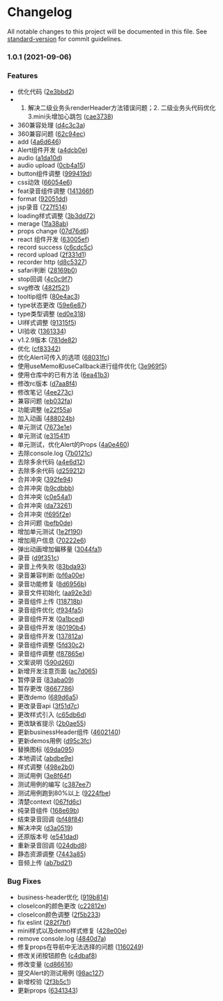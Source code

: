 # Changelog

All notable changes to this project will be documented in this file. See [standard-version](https://github.com/conventional-changelog/standard-version) for commit guidelines.

### 1.0.1 (2021-09-06)


### Features

*  优化代码 ([2e3bbd2](https://gitlab.leke.cn/frontend/fe-basics/leke-base/commit/2e3bbd22fb081ab794bd4700eaf07319959b8b6f))
* 1. 解决二级业务头renderHeader方法错误问题；2. 二级业务头代码优化 3.mini头增加心跳包 ([cae3738](https://gitlab.leke.cn/frontend/fe-basics/leke-base/commit/cae37381e3c4309c72d32bd2bf5523ef53f51c68))
* 360兼容处理 ([d4c3c3a](https://gitlab.leke.cn/frontend/fe-basics/leke-base/commit/d4c3c3a07295b57b7d162957d3732f065ca134cb))
* 360兼容问题 ([62c94ec](https://gitlab.leke.cn/frontend/fe-basics/leke-base/commit/62c94ecb515c4eee6b86260c37f6c34615ed3909))
* add ([4a6d646](https://gitlab.leke.cn/frontend/fe-basics/leke-base/commit/4a6d64647079744e7bd65e016cea806e6ed81ac0))
* Alert组件开发 ([a4dcb0e](https://gitlab.leke.cn/frontend/fe-basics/leke-base/commit/a4dcb0ebfb01a63239b04536fdc71aa55bad2570))
* audio ([a1da10d](https://gitlab.leke.cn/frontend/fe-basics/leke-base/commit/a1da10d8e673c9e0d7b76e2060553c61a578701d))
* audio upload ([0cb4a15](https://gitlab.leke.cn/frontend/fe-basics/leke-base/commit/0cb4a15c9a3779784a368c9cdbeee883d31e31a1))
* button组件调整 ([999419d](https://gitlab.leke.cn/frontend/fe-basics/leke-base/commit/999419de13f4b4473401fc63a1466c79f99fa0c4))
* css动效 ([66054e6](https://gitlab.leke.cn/frontend/fe-basics/leke-base/commit/66054e66a9f002b452e9e7dd19238ad52fc216d5))
* feat录音组件调整 ([141366f](https://gitlab.leke.cn/frontend/fe-basics/leke-base/commit/141366f2ce7009373a008d4ef6a0208f5c1b6ee8))
* format ([92051dd](https://gitlab.leke.cn/frontend/fe-basics/leke-base/commit/92051dde2a4c12a2e6b1cef8d73ca92f9e08ebd4))
* jsp录音 ([727f514](https://gitlab.leke.cn/frontend/fe-basics/leke-base/commit/727f5142fa6a28969d6c5f3645091b6f27661d2b))
* loading样式调整 ([3b3dd72](https://gitlab.leke.cn/frontend/fe-basics/leke-base/commit/3b3dd72d76630520970eab39e750a005f41647ff))
* merage ([1fa38ab](https://gitlab.leke.cn/frontend/fe-basics/leke-base/commit/1fa38abaf62c94a779ba92220f4bcf5b84146793))
* props change ([07d76d6](https://gitlab.leke.cn/frontend/fe-basics/leke-base/commit/07d76d6387a74407c85c9b229b8d3e24e8ab0708))
* react 组件开发 ([63005ef](https://gitlab.leke.cn/frontend/fe-basics/leke-base/commit/63005efda23b976cff7dcf54bb56bbddeb98304c))
* record success ([c6cdc5c](https://gitlab.leke.cn/frontend/fe-basics/leke-base/commit/c6cdc5cbfff6ed0188e0b378d2d81b51f576f67a))
* record upload ([2f331d1](https://gitlab.leke.cn/frontend/fe-basics/leke-base/commit/2f331d1eb5ec64c691d34c4920e53f4c4483941e))
* recorder http ([d8c5327](https://gitlab.leke.cn/frontend/fe-basics/leke-base/commit/d8c532765dc9ec021b879efa29179801fa2f0253))
* safari判断 ([28169b0](https://gitlab.leke.cn/frontend/fe-basics/leke-base/commit/28169b08e5241876213fb6d13c058de3c9300d92))
* stop回调 ([4c0c9f7](https://gitlab.leke.cn/frontend/fe-basics/leke-base/commit/4c0c9f7330454a60693c3380fda8cc4523944d3f))
* svg修改 ([482f521](https://gitlab.leke.cn/frontend/fe-basics/leke-base/commit/482f521d8cc00f045a527b698a2293906da0e73f))
* tooltip组件 ([80e4ac3](https://gitlab.leke.cn/frontend/fe-basics/leke-base/commit/80e4ac32c89e39e447f5206d2ed0424148e14250))
* type状态更改 ([59e6e87](https://gitlab.leke.cn/frontend/fe-basics/leke-base/commit/59e6e87c4af925f8c2689964827bbf84bafd9f27))
* type类型调整 ([ed0e318](https://gitlab.leke.cn/frontend/fe-basics/leke-base/commit/ed0e31878aa05c02066a358610dd24b96bf8b01a))
* UI样式调整 ([91315f5](https://gitlab.leke.cn/frontend/fe-basics/leke-base/commit/91315f56815fedb8f51d9ec876140b53cd47f9fd))
* UI验收 ([1361334](https://gitlab.leke.cn/frontend/fe-basics/leke-base/commit/13613343eef7e97b89f58be9d5abb8f025e63d7b))
* v1.2.9版本 ([781de82](https://gitlab.leke.cn/frontend/fe-basics/leke-base/commit/781de820b61b625ea952536ec4ae2c22b9f3bb72))
* 优化 ([cf83342](https://gitlab.leke.cn/frontend/fe-basics/leke-base/commit/cf83342d9b169c65cfbc7fca0485aa4f2c84035d))
* 优化Alert可传入的选项 ([68031fc](https://gitlab.leke.cn/frontend/fe-basics/leke-base/commit/68031fcb869c334834dd08fc034a7e3384b4dc10))
* 使用useMemo和useCallback进行组件优化 ([3e969f5](https://gitlab.leke.cn/frontend/fe-basics/leke-base/commit/3e969f5af167ac15951798bb6c57f0aa3090ceaf))
* 使用仓库中的已有方法 ([6ea41b3](https://gitlab.leke.cn/frontend/fe-basics/leke-base/commit/6ea41b33339822298aa752d1ad6c99c3a7454ea5))
* 修改rc版本 ([d7aa8f4](https://gitlab.leke.cn/frontend/fe-basics/leke-base/commit/d7aa8f42bb250ac9ba4b795e7fbadbd8ad278536))
* 修改笔记 ([4ee273c](https://gitlab.leke.cn/frontend/fe-basics/leke-base/commit/4ee273c7a5d1b9169097606b5114e26ee6935fec))
* 兼容问题 ([eb032fa](https://gitlab.leke.cn/frontend/fe-basics/leke-base/commit/eb032fa47694afd2894ce7b75f54ad1611b8addf))
* 功能调整 ([e22f55a](https://gitlab.leke.cn/frontend/fe-basics/leke-base/commit/e22f55a3083888d8868a74dd8b98d248d36c89ff))
* 加入动画 ([488024b](https://gitlab.leke.cn/frontend/fe-basics/leke-base/commit/488024bb29ed8547a5e1770acea5de0b6b974868))
* 单元测试 ([7673e1e](https://gitlab.leke.cn/frontend/fe-basics/leke-base/commit/7673e1ef1fe64373d6c9f186dc772a7f3b14aeeb))
* 单元测试 ([e31541f](https://gitlab.leke.cn/frontend/fe-basics/leke-base/commit/e31541fb456d6a6adbf6afa04ff573e21cf7023f))
* 单元测试，优化Alert的Props ([4a0e460](https://gitlab.leke.cn/frontend/fe-basics/leke-base/commit/4a0e460f42ef6baf118b700afabb8c3d417213b1))
* 去除console.log ([7b0121c](https://gitlab.leke.cn/frontend/fe-basics/leke-base/commit/7b0121c96c7c48a6b1db7985422aca8b8c326902))
* 去除多余代码 ([a4e6d12](https://gitlab.leke.cn/frontend/fe-basics/leke-base/commit/a4e6d129e38013ee6e10279000bee71366abb15a))
* 去除多余代码 ([d259212](https://gitlab.leke.cn/frontend/fe-basics/leke-base/commit/d259212cd3cd16fd6cba128540822ff45aefaab2))
* 合并冲突 ([392fe94](https://gitlab.leke.cn/frontend/fe-basics/leke-base/commit/392fe94902ea3224438dd1e7cfcc6b88a7971bff))
* 合并冲突 ([b9cdbbb](https://gitlab.leke.cn/frontend/fe-basics/leke-base/commit/b9cdbbbb9e132c678f1019afca2c09552b7eb584))
* 合并冲突 ([c0e54a1](https://gitlab.leke.cn/frontend/fe-basics/leke-base/commit/c0e54a134e01cea3f70a5da789f055dbf82cf577))
* 合并冲突 ([da73261](https://gitlab.leke.cn/frontend/fe-basics/leke-base/commit/da732617464dafbf51951b88f6d2bc994d1e987d))
* 合并冲突 ([f695f2e](https://gitlab.leke.cn/frontend/fe-basics/leke-base/commit/f695f2e917d68dc707003d56baa6fe577adf50d2))
* 合并问题 ([befb0de](https://gitlab.leke.cn/frontend/fe-basics/leke-base/commit/befb0debe3ba016ce7d5de26254986c0fceb647e))
* 增加单元测试 ([1e2f190](https://gitlab.leke.cn/frontend/fe-basics/leke-base/commit/1e2f1900ac301c89b1836103ed3a56dfcbfe47f2))
* 增加用户信息 ([70222e6](https://gitlab.leke.cn/frontend/fe-basics/leke-base/commit/70222e6dff93fdd79b655f91b1ae3dc52d18a93d))
* 弹出动画增加偏移量 ([3044fa1](https://gitlab.leke.cn/frontend/fe-basics/leke-base/commit/3044fa106280449b3f7b73c9d23c64c008ccd91b))
* 录音 ([d9f351c](https://gitlab.leke.cn/frontend/fe-basics/leke-base/commit/d9f351c7ff497397d9cd65de18b128740b85c9ea))
* 录音上传失败 ([83bda93](https://gitlab.leke.cn/frontend/fe-basics/leke-base/commit/83bda93b3eeb76ca5df99207b46e8fd6d128f2ee))
* 录音兼容判断 ([bf6a00e](https://gitlab.leke.cn/frontend/fe-basics/leke-base/commit/bf6a00e185c2f706c23b136e1fcbcfbf94fb2223))
* 录音功能修复 ([8d6956b](https://gitlab.leke.cn/frontend/fe-basics/leke-base/commit/8d6956b42cf8020047cd29519db9d9f48b6a98e8))
* 录音文件初始化 ([aa92e3d](https://gitlab.leke.cn/frontend/fe-basics/leke-base/commit/aa92e3dcef0101cb9fb7b3182a38375d9bc0377e))
* 录音组件上传 ([118718b](https://gitlab.leke.cn/frontend/fe-basics/leke-base/commit/118718bd92953b1135c84e2a336308e0b5333841))
* 录音组件优化 ([f934fa5](https://gitlab.leke.cn/frontend/fe-basics/leke-base/commit/f934fa534413cc846379486b5b719de31669f449))
* 录音组件开发 ([0a1bced](https://gitlab.leke.cn/frontend/fe-basics/leke-base/commit/0a1bcede4ebda59adaf7875fce94402ec17702c2))
* 录音组件开发 ([80190b4](https://gitlab.leke.cn/frontend/fe-basics/leke-base/commit/80190b4a8ed5af5c40a378fe7cc29512f00cc313))
* 录音组件开发 ([137812a](https://gitlab.leke.cn/frontend/fe-basics/leke-base/commit/137812ae8cb9f31d7d0bfdc54b8189feb19c50b6))
* 录音组件调整 ([5fd30c2](https://gitlab.leke.cn/frontend/fe-basics/leke-base/commit/5fd30c2b6f6a72e081492212114300abcfc8e8ee))
* 录音组件调整 ([f87865e](https://gitlab.leke.cn/frontend/fe-basics/leke-base/commit/f87865ec158c56873200cd3b705f2ed29f159342))
* 文案说明 ([590d260](https://gitlab.leke.cn/frontend/fe-basics/leke-base/commit/590d260ac35085a2587b55714bb47a0a1966bfe3))
* 新增开发注意页面 ([ac7d065](https://gitlab.leke.cn/frontend/fe-basics/leke-base/commit/ac7d06509eb67c5bb4d9f328f2c3e014a79ba769))
* 暂停录音 ([83aba09](https://gitlab.leke.cn/frontend/fe-basics/leke-base/commit/83aba09d19d6727c15ce5571b4dd6fcf5cf74a2e))
* 暂存更改 ([8667786](https://gitlab.leke.cn/frontend/fe-basics/leke-base/commit/8667786701eaba4847fb86cdb7888ff6931dcd51))
* 更改demo ([689d6a5](https://gitlab.leke.cn/frontend/fe-basics/leke-base/commit/689d6a57bd7e67a79c17469d5013e46767e5e94f))
* 更改录音api ([3f51d7c](https://gitlab.leke.cn/frontend/fe-basics/leke-base/commit/3f51d7c63a7324d979c9414f1cc5a393f7cdc478))
* 更改样式引入 ([c65db6d](https://gitlab.leke.cn/frontend/fe-basics/leke-base/commit/c65db6dd3f45c0a5dc15b00191ba840de175d55d))
* 更改缺省提示 ([2b0ae55](https://gitlab.leke.cn/frontend/fe-basics/leke-base/commit/2b0ae5528e5c7f283e947ad8b1d04784f257737e))
* 更新businessHeader组件 ([4602140](https://gitlab.leke.cn/frontend/fe-basics/leke-base/commit/460214035123481947792acf873841b58b576ad2))
* 更新demos用例 ([d95c3fc](https://gitlab.leke.cn/frontend/fe-basics/leke-base/commit/d95c3fcd639153668b76d9dc01a784f950c01b56))
* 替换图标 ([69da095](https://gitlab.leke.cn/frontend/fe-basics/leke-base/commit/69da09541f4f7180006b442f7390deef7fbfe49a))
* 本地调试 ([abdbe9e](https://gitlab.leke.cn/frontend/fe-basics/leke-base/commit/abdbe9e19fb13951bedb6157a32213fcd3a44091))
* 样式调整 ([498e2b0](https://gitlab.leke.cn/frontend/fe-basics/leke-base/commit/498e2b04b00962e7a0f59ff3b8615ff5e5dfb372))
* 测试用例 ([3e8f64f](https://gitlab.leke.cn/frontend/fe-basics/leke-base/commit/3e8f64f655018ee3440501e673696895b6cc01c3))
* 测试用例的编写 ([c387ee7](https://gitlab.leke.cn/frontend/fe-basics/leke-base/commit/c387ee74c850b3240d17803fc6420e93cddfab51))
* 测试用例跑到80%以上 ([9224fbe](https://gitlab.leke.cn/frontend/fe-basics/leke-base/commit/9224fbe955b6b087f1f2c39c7570724bb2d15a82))
* 清楚context ([067fd6c](https://gitlab.leke.cn/frontend/fe-basics/leke-base/commit/067fd6ca5c164be72671b9b48c1e70cdbe5a42fd))
* 纯录音组件 ([168e69b](https://gitlab.leke.cn/frontend/fe-basics/leke-base/commit/168e69bf7d311f250105b29ff0f95519ea9c285b))
* 结束录音回调 ([bf48f84](https://gitlab.leke.cn/frontend/fe-basics/leke-base/commit/bf48f8425be009fc140e5fe41cd3b9513f517b31))
* 解决冲突 ([d3a0519](https://gitlab.leke.cn/frontend/fe-basics/leke-base/commit/d3a0519f4229086a8388d10493bfb1e13577e734))
* 还原版本号 ([e541dad](https://gitlab.leke.cn/frontend/fe-basics/leke-base/commit/e541dad5cf4601b7060f5fa43fc61ff25194adfc))
* 重新录音回调 ([024dbd8](https://gitlab.leke.cn/frontend/fe-basics/leke-base/commit/024dbd86728bf78f94e94714eee740be39914dd1))
* 静态资源调整 ([7443a85](https://gitlab.leke.cn/frontend/fe-basics/leke-base/commit/7443a85211f5007964f898da18b4df744beea5aa))
* 音频上传 ([ab7bd21](https://gitlab.leke.cn/frontend/fe-basics/leke-base/commit/ab7bd210a2e65913617f25bdb9105b45e1503d87))


### Bug Fixes

* business-header优化 ([919b814](https://gitlab.leke.cn/frontend/fe-basics/leke-base/commit/919b8142078cd4d205f87ca293560c963d3914b2))
* closeIcon的颜色更改 ([c22812e](https://gitlab.leke.cn/frontend/fe-basics/leke-base/commit/c22812eb95c3242596f133592e76004a9a5d69d7))
* closeIcon颜色调整 ([2f5b233](https://gitlab.leke.cn/frontend/fe-basics/leke-base/commit/2f5b23385d2a836c5de25bbd425b6e56a85d1ecd))
* fix eslint ([282f7bf](https://gitlab.leke.cn/frontend/fe-basics/leke-base/commit/282f7bf60f78cdd4e859e16c81fbf170c7fc4461))
* mini样式以及demo样式修复 ([428e00e](https://gitlab.leke.cn/frontend/fe-basics/leke-base/commit/428e00e78c5b8b937535ef645183f2abe6e7bee6))
* remove console.log ([4840d7a](https://gitlab.leke.cn/frontend/fe-basics/leke-base/commit/4840d7aa6bd822079fef1912279fe8f41a845115))
* 修复props在导航中无法选择的问题 ([1160249](https://gitlab.leke.cn/frontend/fe-basics/leke-base/commit/1160249c486da71b77c9ea4488160b5bfafdd2dd))
* 修改关闭按钮颜色 ([c4dbaf8](https://gitlab.leke.cn/frontend/fe-basics/leke-base/commit/c4dbaf8363bd58b91012b29c56e9970a14431606))
* 修改变量 ([cd86616](https://gitlab.leke.cn/frontend/fe-basics/leke-base/commit/cd866161f107714f59e270e22ab7b67eb746955c))
* 提交Alert的测试用例 ([98ac127](https://gitlab.leke.cn/frontend/fe-basics/leke-base/commit/98ac127b31978523fe82dd081d1875bcf39491d3))
* 新增校验 ([2f3b5c1](https://gitlab.leke.cn/frontend/fe-basics/leke-base/commit/2f3b5c1227cf8d35a8f8ec2073c49d6999e832b5))
* 更新props ([6341343](https://gitlab.leke.cn/frontend/fe-basics/leke-base/commit/634134367f4281836a1cf4cbc1c539f49c7a966f))
